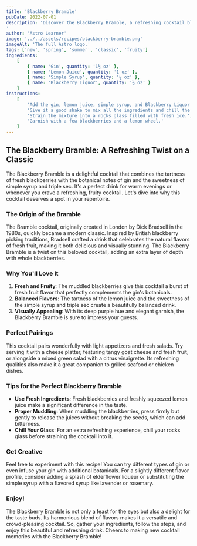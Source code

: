 ```yaml
---
title: 'Blackberry Bramble'
pubDate: 2022-07-01
description: 'Discover the Blackberry Bramble, a refreshing cocktail blending gin, fresh blackberries, lemon juice, and simple syrup for a perfect balance of tart and sweet.
'
author: 'Astro Learner'
image: '../../assets/recipes/blackberry-bramble.png'
imageAlt: 'The full Astro logo.'
tags: ['new', 'spring', 'summer', 'classic', 'fruity']
ingredients:
    [
        { name: 'Gin', quantity: '1½ oz' },
        { name: 'Lemon Juice', quantity: '1 oz' },
        { name: 'Simple Syrup', quantity: '½ oz' },
        { name: 'Blackberry Liquor', quantity: '½ oz' }
    ]
instructions:
    [
        'Add the gin, lemon juice, simple syrup, and Blackberry Liquor to the shaker.',
        'Give it a good shake to mix all the ingredients and chill the drink.',
        'Strain the mixture into a rocks glass filled with fresh ice.',
        'Garnish with a few blackberries and a lemon wheel.'
    ]
---
```


## The Blackberry Bramble: A Refreshing Twist on a Classic

The Blackberry Bramble is a delightful cocktail that combines the tartness of fresh blackberries with the botanical notes of gin and the sweetness of simple syrup and triple sec. It's a perfect drink for warm evenings or whenever you crave a refreshing, fruity cocktail. Let's dive into why this cocktail deserves a spot in your repertoire.

### The Origin of the Bramble

The Bramble cocktail, originally created in London by Dick Bradsell in the 1980s, quickly became a modern classic. Inspired by British blackberry picking traditions, Bradsell crafted a drink that celebrates the natural flavors of fresh fruit, making it both delicious and visually stunning. The Blackberry Bramble is a twist on this beloved cocktail, adding an extra layer of depth with whole blackberries.

### Why You'll Love It

1. **Fresh and Fruity**: The muddled blackberries give this cocktail a burst of fresh fruit flavor that perfectly complements the gin's botanicals.
2. **Balanced Flavors**: The tartness of the lemon juice and the sweetness of the simple syrup and triple sec create a beautifully balanced drink.
3. **Visually Appealing**: With its deep purple hue and elegant garnish, the Blackberry Bramble is sure to impress your guests.

### Perfect Pairings

This cocktail pairs wonderfully with light appetizers and fresh salads. Try serving it with a cheese platter, featuring tangy goat cheese and fresh fruit, or alongside a mixed green salad with a citrus vinaigrette. Its refreshing qualities also make it a great companion to grilled seafood or chicken dishes.

### Tips for the Perfect Blackberry Bramble

-   **Use Fresh Ingredients**: Fresh blackberries and freshly squeezed lemon juice make a significant difference in the taste.
-   **Proper Muddling**: When muddling the blackberries, press firmly but gently to release the juices without breaking the seeds, which can add bitterness.
-   **Chill Your Glass**: For an extra refreshing experience, chill your rocks glass before straining the cocktail into it.

### Get Creative

Feel free to experiment with this recipe! You can try different types of gin or even infuse your gin with additional botanicals. For a slightly different flavor profile, consider adding a splash of elderflower liqueur or substituting the simple syrup with a flavored syrup like lavender or rosemary.

### Enjoy!

The Blackberry Bramble is not only a feast for the eyes but also a delight for the taste buds. Its harmonious blend of flavors makes it a versatile and crowd-pleasing cocktail. So, gather your ingredients, follow the steps, and enjoy this beautiful and refreshing drink. Cheers to making new cocktail memories with the Blackberry Bramble!
